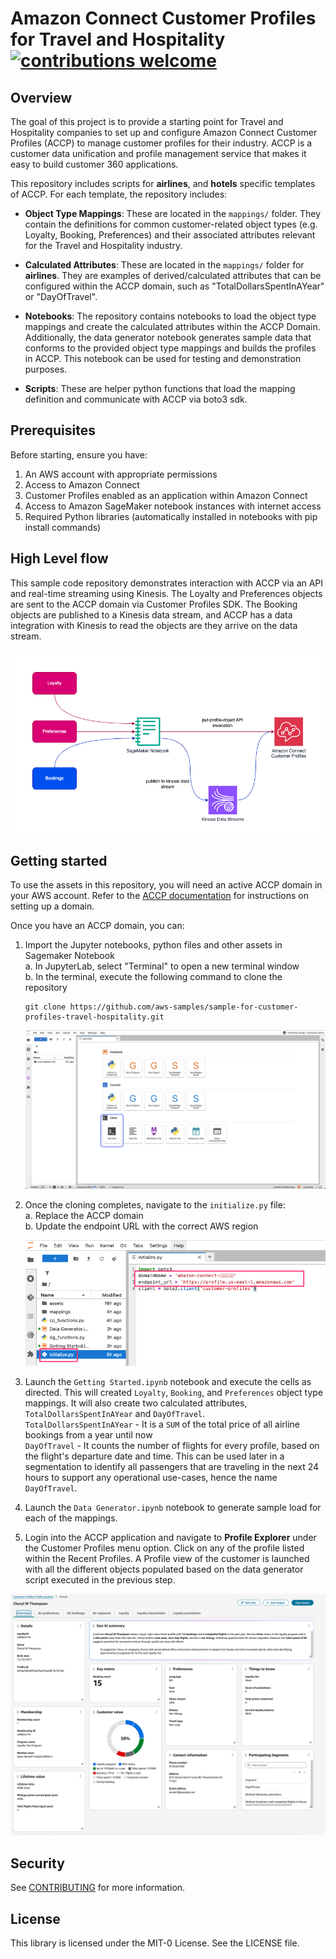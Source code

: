 # Amazon Connect Customer Profiles for Travel and Hospitality  [![contributions welcome](https://img.shields.io/badge/contributions-welcome-brightgreen.svg?style=flat)](https://github.com/dwyl/esta/issues)

## Overview

The goal of this project is to provide a starting point for Travel and Hospitality companies to set up and configure Amazon Connect Customer Profiles (ACCP) to manage customer profiles for their industry. ACCP is a customer data unification and profile management service that makes it easy to build customer 360 applications.

This repository includes scripts for **airlines**, and **hotels** specific templates of ACCP. For each template, the repository includes:

- **Object Type Mappings**: These are located in the `mappings/` folder. They contain the definitions for common customer-related object types (e.g. Loyalty, Booking, Preferences) and their associated attributes relevant for the Travel and Hospitality industry.

- **Calculated Attributes**: These are located in the `mappings/` folder for **airlines**. They are examples of derived/calculated attributes that can be configured within the ACCP domain, such as "TotalDollarsSpentInAYear" or "DayOfTravel".

- **Notebooks**: The repository contains notebooks to load the object type mappings and create the calculated attributes within the ACCP Domain. Additionally, the data generator notebook generates sample data that conforms to the provided object type mappings and builds the profiles in ACCP. This notebook can be used for testing and demonstration purposes.

- **Scripts**: These are helper python functions that load the mapping definition and communicate with ACCP via boto3 sdk.

## Prerequisites

Before starting, ensure you have:

1. An AWS account with appropriate permissions
1. Access to Amazon Connect
2. Customer Profiles enabled as an application within Amazon Connect
1. Access to Amazon SageMaker notebook instances with internet access
1. Required Python libraries (automatically installed in notebooks with pip install commands)

## High Level flow

This sample code repository demonstrates interaction with ACCP via an API and real-time streaming using Kinesis. The Loyalty and Preferences objects are sent to the ACCP domain via Customer Profiles SDK. The Booking objects are published to a Kinesis data stream, and ACCP has a data integration with Kinesis to read the objects are they arrive on the data stream.

![architecture](assets/arch.png)

## Getting started

To use the assets in this repository, you will need an active ACCP domain in your AWS account. Refer to the [ACCP documentation](https://docs.aws.amazon.com/customerprofiles/latest/APIReference/Welcome.html) for instructions on setting up a domain.

Once you have an ACCP domain, you can:

1. Import the Jupyter notebooks, python files and other assets in Sagemaker Notebook <br />
	 a. In JupyterLab, select "Terminal" to open a new terminal window <br /> 
	 b. In the terminal, execute the following command to clone the repository <br />
	 ```
	 git clone https://github.com/aws-samples/sample-for-customer-profiles-travel-hospitality.git
	 ```
	 
	![terminal](assets/terminal.png)
			
2. Once the cloning completes, navigate to the `initialize.py` file:<br />
	a. Replace the ACCP domain <br />
	b. Update the endpoint URL with the correct AWS region
	
	![initialize.py](assets/initialize_py.png)

3. Launch the `Getting Started.ipynb` notebook and execute the cells as directed. This will created `Loyalty`, `Booking`, and `Preferences` object type mappings. It will also create two calculated attributes, `TotalDollarsSpentInAYear` and `DayOfTravel`. <br />
	`TotalDollarsSpentInAYear` - It is a `SUM` of the total price of all airline bookings from a year until now <br />
	`DayOfTravel` - It counts the number of flights for every profile, based on the flight's departure date and time. This can be used later in a segmentation to identify all passengers that are traveling in the next 24 hours to support any operational use-cases, hence the name `DayOfTravel`.

4. Launch the `Data Generator.ipynb` notebook to generate sample load for each of the mappings.

5. Login into the ACCP application and navigate to **Profile Explorer** under the Customer Profiles menu option. Click on any of the profile listed within the Recent Profiles. A Profile view of the customer is launched with all the different objects populated based on the data generator script executed in the previous step.

	
![profile explorer](assets/profile_explorer.png)

## Security

See [CONTRIBUTING](CONTRIBUTING.md#security-issue-notifications) for more information.

## License

This library is licensed under the MIT-0 License. See the LICENSE file.
